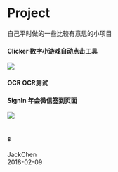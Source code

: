 # Project
自己平时做的一些比较有意思的小项目

#### Clicker 数字小游戏自动点击工具<br><br>![](https://github.com/chen365409389/CommonLibrary/blob/master/Img/CS.png)<br>
#### OCR	OCR测试
#### SignIn 年会微信签到页面<br><br>![](https://github.com/chen365409389/CommonLibrary/blob/master/Img/AU.png)<br><br>
#### s

JackChen<br>
2018-02-09
